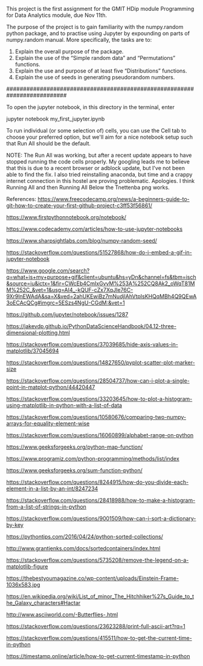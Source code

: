 This project is the first assignment for the GMIT HDip module Programming for Data Analytics module, due Nov 11th.

The purpose of the project is to gain familiarity with the numpy.random python package, and to practise using Jupyter by expounding on parts of numpy.random manual. More specifically, the tasks are to:

1. Explain the overall purpose of the package.
2. Explain the use of the “Simple random data” and “Permutations” functions.
3. Explain the use and purpose of at least five “Distributions” functions.
4. Explain the use of seeds in generating pseudorandom numbers.

##########################################################################

To open the jupyter notebook, in this directory in the terminal, enter

jupyter notebook my_first_jupyter.ipynb

To run individual (or some selection of) cells, you can use the Cell tab to
choose your preferred option, but we'll aim for a nice notebook setup such
that Run All should be the default.

NOTE: The Run All was working, but after a recent update appears to have
stopped running the code cells properly. My googling leads me to believe
that this is due to a recent browser or adblock update, but I've not been
able to find the fix. I also tried reinstalling anaconda, but time and a
crappy internet connection in this hostel are proving problematic. 
Apologies. I think Running All and then Running All Below the Tnettenba png
works.


References:
https://www.freecodecamp.org/news/a-beginners-guide-to-git-how-to-create-your-first-github-project-c3ff53f56861/

https://www.firstpythonnotebook.org/notebook/

https://www.codecademy.com/articles/how-to-use-jupyter-notebooks

https://www.sharpsightlabs.com/blog/numpy-random-seed/

https://stackoverflow.com/questions/51527868/how-do-i-embed-a-gif-in-jupyter-notebook

https://www.google.com/search?q=what+is+my+purpose+gif&client=ubuntu&hs=yDn&channel=fs&tbm=isch&source=iu&ictx=1&fir=CWcEb4CmIxGvvM%253A%252CQ8Ak2_oWqT81MM%252C_&vet=1&usg=AI4_-kQUF-cZx7XqJIe76C-9Xr9lnEWAdA&sa=X&ved=2ahUKEwiBz7mNudjlAhVtpIsKHQqMBh4Q9QEwA3oECAcQCg#imgrc=5ESzs4NgU-CGdM:&vet=1

https://github.com/jupyter/notebook/issues/1287

https://jakevdp.github.io/PythonDataScienceHandbook/04.12-three-dimensional-plotting.html

https://stackoverflow.com/questions/37039685/hide-axis-values-in-matplotlib/37045694

https://stackoverflow.com/questions/14827650/pyplot-scatter-plot-marker-size

https://stackoverflow.com/questions/28504737/how-can-i-plot-a-single-point-in-matplot-python/44420447

https://stackoverflow.com/questions/33203645/how-to-plot-a-histogram-using-matplotlib-in-python-with-a-list-of-data

https://stackoverflow.com/questions/10580676/comparing-two-numpy-arrays-for-equality-element-wise

https://stackoverflow.com/questions/16060899/alphabet-range-on-python

https://www.geeksforgeeks.org/python-map-function/

https://www.programiz.com/python-programming/methods/list/index

https://www.geeksforgeeks.org/sum-function-python/

https://stackoverflow.com/questions/8244915/how-do-you-divide-each-element-in-a-list-by-an-int/8247234

https://stackoverflow.com/questions/28418988/how-to-make-a-histogram-from-a-list-of-strings-in-python

https://stackoverflow.com/questions/9001509/how-can-i-sort-a-dictionary-by-key

https://pythontips.com/2016/04/24/python-sorted-collections/

http://www.grantjenks.com/docs/sortedcontainers/index.html

https://stackoverflow.com/questions/5735208/remove-the-legend-on-a-matplotlib-figure

https://thebestyoumagazine.co/wp-content/uploads/Einstein-Frame-1036x583.jpg

https://en.wikipedia.org/wiki/List_of_minor_The_Hitchhiker%27s_Guide_to_the_Galaxy_characters#Hactar

http://www.asciiworld.com/-Butterflies-.html

https://stackoverflow.com/questions/23623288/print-full-ascii-art?rq=1

https://stackoverflow.com/questions/415511/how-to-get-the-current-time-in-python

https://timestamp.online/article/how-to-get-current-timestamp-in-python


